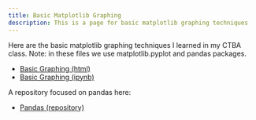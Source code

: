 ```yaml
---
title: Basic Matplotlib Graphing
description: This is a page for basic matplotlib graphing techniques
---
```


Here are the basic matplotlib graphing techniques I learned in my CTBA class. Note: in these files we use matplotlib.pyplot and pandas packages.
- [Basic Graphing (html)](BasicGraphAssignment.html)
- [Basic Graphing (ipynb)](BasicGraphAssignment.ipynb)

A repository focused on pandas here:
- [Pandas (repository)](https://github.com/githubmicah/pandas)
